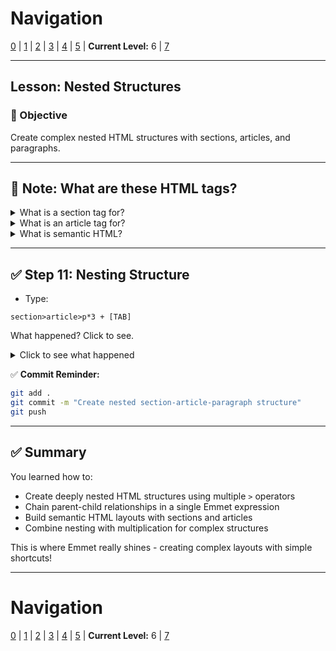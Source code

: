 # Navigation
[0](./emmet-intro-lv0.md) | [1](./emmet-intro-lv1.md) | [2](./emmet-intro-lv2.md) | [3](./emmet-intro-lv3.md) | [4](./emmet-intro-lv4.md) | [5](./emmet-intro-lv5.md) | **Current Level:** 6 | [7](./emmet-intro-lv7.md)

---

## Lesson: Nested Structures

### 🎯 Objective

Create complex nested HTML structures with sections, articles, and paragraphs.

---

## 📝 **Note: What are these HTML tags?**

<details>
  <summary>What is a section tag for?</summary>
  <div>
    <p>A `<section>` tag is used to group related content together. Think of it like a chapter in a book or a section in a newspaper. It helps organize your webpage into logical parts. For example, you might have a section for "About Us", another for "Contact Information", and another for "Latest News".</p>
  </div>
</details>

<details>
  <summary>What is an article tag for?</summary>
  <div>
    <p>An `<article>` tag is used for content that could stand on its own, like a blog post, news story, or product review. Think of it like an article in a magazine - it's a complete piece of content that makes sense even if you read it by itself. Articles are often placed inside sections.</p>
  </div>
</details>

<details>
  <summary>What is semantic HTML?</summary>
  <div>
    <p>Semantic HTML means using HTML tags that describe what the content actually is, not just how it looks. Instead of using `<div>` for everything, we use meaningful tags like `<section>`, `<article>`, `<header>`, `<footer>`, `<nav>`, etc. This makes your code easier to understand and helps search engines and screen readers better understand your content.</p>
  </div>
</details>

---

## ✅ Step 11: Nesting Structure

* Type:

```
section>article>p*3 + [TAB]
```

What happened? Click to see.

<details>
  <summary>Click to see what happened</summary>
  <div>
    <p>This created a complex nested structure! You got a `<section>` containing an `<article>`, which contains three `<p>` elements. The `>` operators create a chain of parent-child relationships.</p>
  </div>
</details>

✅ **Commit Reminder:**

```bash
git add .
git commit -m "Create nested section-article-paragraph structure"
git push
```

---

## ✅ Summary

You learned how to:
* Create deeply nested HTML structures using multiple `>` operators
* Chain parent-child relationships in a single Emmet expression
* Build semantic HTML layouts with sections and articles
* Combine nesting with multiplication for complex structures

This is where Emmet really shines - creating complex layouts with simple shortcuts!

---

# Navigation
[0](./emmet-intro-lv0.md) | [1](./emmet-intro-lv1.md) | [2](./emmet-intro-lv2.md) | [3](./emmet-intro-lv3.md) | [4](./emmet-intro-lv4.md) | [5](./emmet-intro-lv5.md) | **Current Level:** 6 | [7](./emmet-intro-lv7.md) 